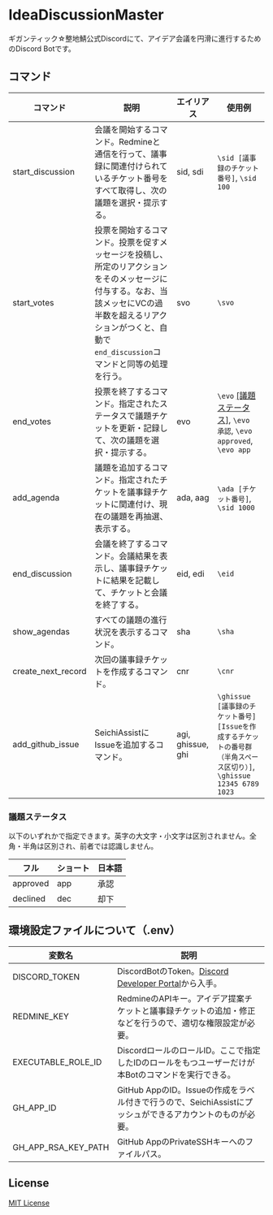 # IdeaDiscussionMaster

ギガンティック☆整地鯖公式Discordにて、アイデア会議を円滑に進行するためのDiscord Botです。

## コマンド

|コマンド|説明|エイリアス|使用例|
|---|---|---|---|
|start_discussion|会議を開始するコマンド。Redmineと通信を行って、議事録に関連付けられているチケット番号をすべて取得し、次の議題を選択・提示する。|sid, sdi|`\sid [議事録のチケット番号]`, `\sid 100`|
|start_votes|投票を開始するコマンド。投票を促すメッセージを投稿し、所定のリアクションをそのメッセージに付与する。なお、当該メッセにVCの過半数を超えるリアクションがつくと、自動で`end_discussion`コマンドと同等の処理を行う。|svo|`\svo`|
|end_votes|投票を終了するコマンド。指定されたステータスで議題チケットを更新・記録して、次の議題を選択・提示する。|evo|`\evo` [[議題ステータス]](#議題ステータス), `\evo 承認`, `\evo approved`, `\evo app`|
|add_agenda|議題を追加するコマンド。指定されたチケットを議事録チケットに関連付け、現在の議題を再抽選、表示する。|ada, aag|`\ada [チケット番号]`, `\sid 1000`|
|end_discussion|会議を終了するコマンド。会議結果を表示し、議事録チケットに結果を記載して、チケットと会議を終了する。|eid, edi|`\eid`|
|show_agendas|すべての議題の進行状況を表示するコマンド。|sha|`\sha`|
|create_next_record|次回の議事録チケットを作成するコマンド。|cnr|`\cnr`|
|add_github_issue|SeichiAssistにIssueを追加するコマンド。|agi, ghissue, ghi|`\ghissue [議事録のチケット番号] [Issueを作成するチケットの番号群（半角スペース区切り）]`, `\ghissue 12345 6789 1023`|

### 議題ステータス

以下のいずれかで指定できます。英字の大文字・小文字は区別されません。全角・半角は区別され、前者では認識しません。

|フル|ショート|日本語|
|---|---|---|
|approved|app|承認|
|declined|dec|却下|

## 環境設定ファイルについて（.env）

|変数名|説明|
|---|---|
|DISCORD_TOKEN|DiscordBotのToken。[Discord Developer Portal][1]から入手。|
|REDMINE_KEY|RedmineのAPIキー。アイデア提案チケットと議事録チケットの追加・修正などを行うので、適切な権限設定が必要。|
|EXECUTABLE_ROLE_ID|DiscordロールのロールID。ここで指定したIDのロールをもつユーザーだけが本Botのコマンドを実行できる。|
|GH_APP_ID|GitHub AppのID。Issueの作成をラベル付きで行うので、SeichiAssistにプッシュができるアカウントのものが必要。|
|GH_APP_RSA_KEY_PATH|GitHub AppのPrivateSSHキーへのファイルパス。|

## License

[MIT License](./LICENSE)

[1]: https://discord.com/developers/docs
